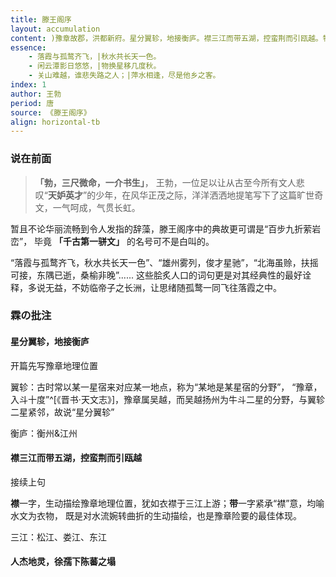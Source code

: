 ```yaml
---
title: 滕王阁序
layout: accumulation
content: )豫章故郡，洪都新府。星分翼轸，地接衡庐。襟三江而带五湖，控蛮荆而引瓯越。物华天宝，龙光射牛斗之墟；人杰地灵，徐孺下陈蕃之榻。雄州雾列，俊采星驰。台隍枕夷夏之交，宾主尽东南之美。都督阎公之雅望，棨戟遥临；宇文新州之懿范，襜帷暂驻。十旬休假，胜友如云；千里逢迎，高朋满座。腾蛟起凤，孟学士之词宗；紫电青霜，王将军之武库。家君作宰，路出名区；童子何知，躬逢胜饯。|)时维九月，序属三秋。潦水尽而寒潭清，烟光凝而暮山紫。俨骖騑于上路，访风景于崇阿。临帝子之长洲，得天人之旧馆。层峦耸翠，上出重霄；飞阁流丹，下临无地。鹤汀凫渚，穷岛屿之萦回；桂殿兰宫，即冈峦之体势。|)披绣闼，俯雕甍，山原旷其盈视，川泽纡其骇瞩。闾阎扑地，钟鸣鼎食之家；舸舰迷津，青雀黄龙之舳。云销雨霁，彩彻区明。落霞与孤鹜齐飞，秋水共长天一色。渔舟唱晚，响穷彭蠡之滨，雁阵惊寒，声断衡阳之浦。|)遥襟甫畅，逸兴遄飞。爽籁发而清风生，纤歌凝而白云遏。睢园绿竹，气凌彭泽之樽；邺水朱华，光照临川之笔。四美具，二难并。穷睇眄于中天，极娱游于暇日。天高地迥，觉宇宙之无穷；兴尽悲来，识盈虚之有数。望长安于日下，目吴会于云间。地势极而南溟深，天柱高而北辰远。关山难越，谁悲失路之人；萍水相逢，尽是他乡之客。怀帝阍而不见，奉宣室以何年？|)嗟乎！时运不齐，命途多舛。冯唐易老，李广难封。屈贾谊于长沙，非无圣主；窜梁鸿于海曲，岂乏明时？所赖君子见机，达人知命。老当益壮，宁移白首之心？穷且益坚，不坠青云之志。酌贪泉而觉爽，处涸辙以犹欢。北海虽赊，扶摇可接；东隅已逝，桑榆非晚。孟尝高洁，空余报国之情；阮籍猖狂，岂效穷途之哭！|)勃，三尺微命，一介书生。无路请缨，等终军之弱冠；有怀投笔，慕宗悫之长风。舍簪笏于百龄，奉晨昏于万里。非谢家之宝树，接孟氏之芳邻。他日趋庭，叨陪鲤对；今兹捧袂，喜托龙门。杨意不逢，抚凌云而自惜；钟期既遇，奏流水以何惭？|)呜乎！胜地不常，盛筵难再；兰亭已矣，梓泽丘墟。临别赠言，幸承恩于伟饯；登高作赋，是所望于群公。敢竭鄙怀，恭疏短引；一言均赋，四韵俱成。请洒潘江，各倾陆海云尔：|)滕王高阁临江渚，佩玉鸣鸾罢歌舞。|)画栋朝飞南浦云，珠帘暮卷西山雨。|)闲云潭影日悠悠，物换星移几度秋。|)阁中帝子今何在？槛外长江空自流。
essence: 
    - 落霞与孤鹜齐飞，|秋水共长天一色。
    - 闲云潭影日悠悠，|物换星移几度秋。
    - 关山难越，谁悲失路之人；|萍水相逢，尽是他乡之客。
index: 1
author: 王勃
period: 唐
source: 《滕王阁序》
align: horizontal-tb
---
```


### 说在前面

> **「勃，三尺微命，一介书生」**，
> 王勃，一位足以让从古至今所有文人悲叹“**天妒英才**”的少年，在风华正茂之际，洋洋洒洒地提笔写下了这篇旷世奇文，一气呵成，气贯长虹。

暂且不论华丽流畅到令人发指的辞藻，滕王阁序中的典故更可谓是“百步九折萦岩峦”，
毕竟 **「千古第一骈文」** 的名号可不是白叫的。

“落霞与孤鹜齐飞，秋水共长天一色”、“雄州雾列，俊才星驰”，“北海虽赊，扶摇可接，东隅已逝，桑榆非晚”......
这些脍炙人口的词句更是对其经典性的最好诠释，多说无益，不妨临帝子之长洲，让思绪随孤鹜一同飞往落霞之中。

### 霖の批注

#### 星分翼轸，地接衡庐

开篇先写豫章地理位置

翼轸：古时常以某一星宿来对应某一地点，称为“某地是某星宿的分野”，
“豫章，入斗十度”^[《晋书·天文志》]，豫章属吴越，而吴越扬州为牛斗二星的分野，与翼轸二星紧邻，故说“星分翼轸”

衡庐：衡州&江州

#### 襟三江而带五湖，控蛮荆而引瓯越

接续上句

**襟**一字，生动描绘豫章地理位置，犹如衣襟于三江上游；**带**一字紧承“襟”意，均喻水文为衣物，
既是对水流婉转曲折的生动描绘，也是豫章险要的最佳体现。

三江：松江、娄江、东江

#### 人杰地灵，徐孺下陈蕃之塌
